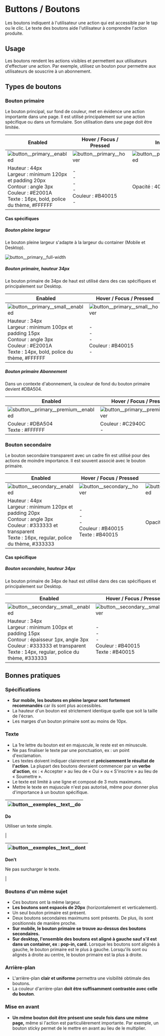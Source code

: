 # Buttons / Boutons

Les boutons indiquent à l'utilisateur une action qui est accessible par le tap ou le clic. Le texte des boutons aide l'utilisateur à comprendre l'action produite.

## Usage

Les boutons rendent les actions visibles et permettent aux utilisateurs d'effectuer une action. Par exemple, utilisez un bouton pour permettre aux utilisateurs de souscrire à un abonnement.

## Types de boutons

### Bouton primaire

Le bouton principal, sur fond de couleur, met en évidence une action importante dans une page. Il est utilisé principalement sur une action spécifique ou dans un formulaire. Son utilisation dans une page doit être limitée.

Enabled | Hover / Focus / Pressed | Inactif
------------ | ------------- | ------------- |
![button__primary__enabled](components/COMPONENTS/Inputs/Buttons/design/button__primary__enabled.png)| ![button__primary__hover](components/COMPONENTS/Inputs/Buttons/design/button__primary__hover.png)| ![button__primary__disabled](components/COMPONENTS/Inputs/Buttons/design/button__primary__disabled.png)
Hauteur : 44px  <br> Largeur : minimum 120px et padding 20px <br> Contour : angle 3px  <br> Couleur : #E2001A  <br> Texte : 16px, bold, police du thème, #FFFFFF | - <br> - <br> - <br> - <br> Couleur : #B40015 <br> - | Opacité : 40 %


#### Cas spécifiques

##### Bouton pleine largeur

Le bouton pleine largeur s'adapte à la largeur du container (Mobile et Desktop).

![button__primary__full-width](components/COMPONENTS/Inputs/Buttons/design/button__primary__full-width.png)


##### Bouton primaire, hauteur 34px

Le bouton primaire de 34px de haut est utilisé dans des cas spécifiques et principalement sur Desktop.

  Enabled | Hover / Focus / Pressed | Inactif
  ------------ | ------------- | ------------- |
  ![button__primary__small__enabled](components/COMPONENTS/Inputs/Buttons/design/button__primary__small__enabled.png)|![button__primary__small__hover](components/COMPONENTS/Inputs/Buttons/design/button__primary__small__hover.png)| ![button__primary__small__disabled](components/COMPONENTS/Inputs/Buttons/design/button__primary__small__disabled.png)
  Hauteur : 34px  <br> Largeur : minimum 100px et padding 15px  <br> Contour : angle 3px <br> Couleur : #E2001A <br> Texte : 14px, bold, police du thème, #FFFFFF | - <br> - <br> - <br> Couleur : #B40015 <br> - | Opacité : 40 %

##### Bouton primaire Abonnement

Dans un contexte d'abonnement, la couleur de fond du bouton primaire devient #DBA504.

  Enabled | Hover / Focus / Pressed
  ------------ | -------------
![sbutton__primary__premium__enabled](components/COMPONENTS/Inputs/Buttons/design/button__primary__premium__enabled.png)|   ![button__primary__premium__hover](components/COMPONENTS/Inputs/Buttons/design/button__primary__premium__hover.png)
Couleur : #DBA504 <br> Texte : #FFFFFF |  Couleur : #C2940C <br> -


### Bouton secondaire

Le bouton secondaire transparent avec un cadre fin est utilisé pour des actions de moindre importance. Il est souvent associé avec le bouton primaire.


Enabled | Hover / Focus / Pressed | Inactif
------------ | ------------- | ------------- |
![button__secondary__enabled](components/COMPONENTS/Inputs/Buttons/design/button__secondary__enabled.png)| ![button__secondary__hover](components/COMPONENTS/Inputs/Buttons/design/button__secondary__hover.png)| ![button__secondary__disabled](components/COMPONENTS/Inputs/Buttons/design/button__secondary__disabled.png)
Hauteur : 44px  <br> Largeur : minimum 120px et padding 20px  <br> Contour : angle 3px <br> Couleur : #333333 et transparent  <br> Texte : 16px, regular, police du thème, #333333 | - <br> - <br> - <br> Couleur : #B40015 <br> Texte : #B40015 | Opacité : 40 %


#### Cas spécifique
##### Bouton secondaire, hauteur 34px

Le bouton primaire de 34px de haut est utilisé dans des cas spécifiques et principalement sur Desktop.


Enabled | Hover / Focus / Pressed | Inactif
------------ | ------------- | ------------- |
![button__secondary__small__enabled](components/COMPONENTS/Inputs/Buttons/design/button__secondary__small__enabled.png)| ![button__secondary__small__hover](components/COMPONENTS/Inputs/Buttons/design/button__secondary__small__hover.png)| ![button__secondary__small__disabled](components/COMPONENTS/Inputs/Buttons/design/button__secondary__small__disabled.png)
Hauteur : 34px  <br> Largeur : minimum 100px et padding 15px  <br> Contour : épaisseur 1px, angle 3px <br> Couleur : #333333 et transparent <br> Texte : 14px, regular, police du thème, #333333 | - <br> - <br> - <br> Couleur : #B40015 <br> Texte : #B40015 | Opacité : 40 %

## Bonnes pratiques

### Spécifications

- **Sur mobile, les boutons en pleine largeur sont fortement recommandés** car ils sont plus accessibles.
- La hauteur d'un bouton est strictement identique quelle que soit la taille de l'écran.
- Les marges d'un bouton primaire sont au moins de 10px.

### Texte

- La 1re lettre du bouton est en majuscule, le reste est en minuscule.
- Ne pas finaliser le texte par une ponctuation, ex : un point d'exclamation.
- Les textes doivent indiquer clairement et **précisemment le résultat de l'action**. La plupart des boutons devraient commencer par un **verbe d'action**, ex : « Accepter » au lieu de « Oui » ou « S'inscrire » au lieu de « Soumettre ».
- Le texte est limité à une ligne et composé de 3 mots maximums.
- Mettre le texte en majuscule n'est pas autorisé, même pour donner plus d'importance à un bouton spécifique.

<div class="do-dont">
 <div class="do">

![button__exemples__text__do](components/COMPONENTS/Inputs/Buttons/design/button__exemples__text__do.png)|
------------ |
**Do**
<p class="legende">Utiliser un texte simple.</p> |

 </div>

 <div class="dont">

![button__exemples__text__dont](components/COMPONENTS/Inputs/Buttons/design/button__exemples__text__dont.png) |
------------ |
**Don’t**
<p class="legende">Ne pas surcharger le texte.</p> |

 </div>
 </div>


### Boutons d'un même sujet

- Ces boutons ont la même largeur.
- **Les boutons sont espacés de 20px** (horizontalement et verticalement).
- Un seul bouton primaire est présent.
- Deux boutons secondaires maximums sont présents. De plus, ils sont positionnés de manière proche.
- **Sur mobile, le bouton primaire se trouve au-dessus des boutons secondaires.**
- **Sur desktop, l'ensemble des boutons est aligné à gauche sauf s'il est dans un container, ex : pop-in, card.** Lorsque les boutons sont alignés à gauche, le bouton primaire est le plus à gauche. Lorsqu'ils sont ou alignés à droite au centre, le bouton primaire est la plus à droite.



### Arrière-plan

- L'arrière-plan **clair et uniforme** permettra une visibilité obtimale des boutons.
- La couleur d'arrière-plan **doit être suffisamment contrastée avec celle du bouton**.

### Mise en avant

- **Un même bouton doit être présent une seule fois dans une même page,** même si l'action est particulièrement importante. Par exemple, un bouton sticky permet de le mettre en avant au lieu de le multiplier.
